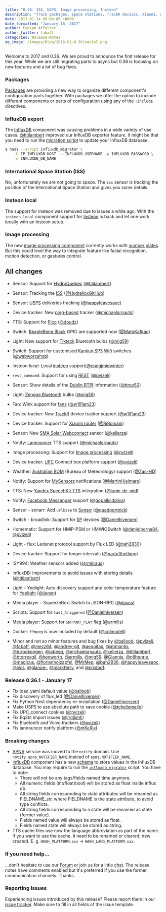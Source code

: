 ```yaml
---
title: "0.36: ISS, USPS, Image processing, Insteon"
description: "Track packages, space stations, TrackR devices, Xiaomi, and UPC connect boxes"
date: 2017-01-14 08:04:05 +0000
date_formatted: "January 15, 2017"
author: Fabian Affolter
author_twitter: fabaff
categories: Release-Notes
og_image: /images/blog/2016-01-0.36/social.png
---
```


Welcome to 2017 and 0.36. We are proud to announce the first release for this year. While we are still migrating parts to async but 0.36 is focusing on new features and a lot of bug fixes.

### Packages
[Packages][packages] are providing a new way to organize different component's configuration parts together. With packages we offer the option to include different components or parts of configuration using any of the `!include` directives.

### InfluxDB export
The [InfluxDB][influx] component was causing problems in a wide variety of use cases. [@titilambert] improved our InfluxDB exporter feature. It might be that you need to run the [migration script](/components/influxdb/#migration-script) to update your InfluxDB database.

```bash
$ hass --script influxdb_migrator \
    -H IP_INFLUXDB_HOST -u INFLUXDB_USERNAME -p INFLUXDB_PASSWORD \
    -d INFLUXDB_DB_NAME
```

### International Space Station (ISS)
No, unfortunately we are not going to space. The `iss` sensor is tracking the position of the International Space Station and gives you some details.

### Insteon local
The support for Insteon was removed due to issues a while ago. With the `insteon_local` component support for [Insteon][insteon] is back and let one work locally with an Insteon setup.

### Image processing
The new [image processing component][image] currently works with [number plates][plates]. But this could level the way to integrate feature like facial recognition, motion detection, or gestures control.

## All changes

- Sensor: Support for [HydroQuebec][quebec] ([@titilambert])
- Sensor: Tracking the [ISS][iss] ([@HydrelioxGitHub])
- Sensor: [USPS][usps] deliveries tracking ([@happyleavesaoc])
- Device tracker: New [ping-based][ping] tracker ([@michaelarnauts])
- TTS: Support for [Pico][pico] ([@doudz])
- Switch: [BeagleBone Black][beaglebone] GPIO are supported now ([@MatoKafkac])
- Light: New support for [Tikteck][tik] Bluetooth bulbs ([@mjg59])
- Switch: Support for customised [Kankun SP3 Wifi][kankun] switches ([@webworxshop])
- Insteon local: Local [insteon][insteon] support([@craigjmidwinter])
- `rest_command`: Support for using [REST][rest] ([@pvizeli])
- Sensor: Show details of the [Dublin RTPI][dublin] information ([@ttroy50])
- Light: [Zengge Bluetooth][zengge] bulbs ([@mjg59])
- Fan: Wink support for [fans][wink-fan] ([@w1ll1am23])
- Device tracker: New [TrackR][trackr] device tracker support ([@w1ll1am23])
- Device tracker: Support for [Xiaomi router][xiaomi] ([@RiRomain])
- Sensor: New [SMA Solar Webconnect][sma] sensor ([@kellerza])
- Notify: [Lannouncer][lannouncer] TTS support ([@michaelarnauts])
- Image processing: Support for [Image processing][image] ([@pvizeli])
- Device tracker: [UPC][upc] Connect box platform support ([@pvizeli])
- Weather: [Australian BOM][bom] (Bureau of Meteorology) support ([@Zac-HD])
- Notify: Support for [MySensors][mysensors] notifications ([@MartinHjelmare])
- TTS: New [Yandex SpeechKit TTS][yandex] integration ([@lupin-de-mid])
- Notify: [Facebook Messenger][facebook] support ([@gopalkildoliya])

- Sensor - sonarr: Add `urlbase` to [Sonarr][] ([@quadportnick])
- Switch - broadlink: Support for [SP][bl-switch] devices ([@Danielhiversen])
- Homematic: Support for HMIP-PSM or HMWIOSwitch ([@danielperna84], [@pvizeli])
- Light - flux: Ledenet protocol support by Flux LED ([@bah2830])
- Device tracker: Support for longer intervals ([@partofthething])
- ISY994: Weather sensors added ([@rmkraus])
- InfluxDB: Improvements to avoid issues with storing details ([@titilambert])
- Light - Yeelight: Auto discovery support and color temperature feature for [Yeelight][yeelight] ([@jjensn])
- Media player - SqueezeBox: Switch to JSON-RPC ([@dasos])
- Scripts: Support for `last_triggered` ([@Danielhiversen])
- Media player: Support for `SUPPORT_PLAY` flag ([@armills])
- Docker: `ffmpeg` is now included by default ([@colinodell])
- Minor and not so minor features and bug fixes by [@balloob], [@pvizeli], [@fabaff], [@mezz64], [@andrey-git], [@aequitas], [@abmantis], [@turbokongen], [@jabesq], [@michaelarnauts], [@kellerza], [@titilambert], [@btorresgil], [@henworth], [@armills], [@mjg59], [@Giannie], [@n8henrie], [@magicus], [@florianholzapfel], [@MrMep], [@bah2830], [@happyleavesaoc], [@lwis], [@glance-], [@markferry], and [@nikdoof].

### Release 0.36.1 - January 17

 - Fix load_yaml default value ([@balloob])
 - Fix discovery of flux_led ([@Danielhiversen])
 - Fix Python Nest dependency re-installation ([@Danielhiversen])
 - Make USPS to use absolute path to save cookie ([@tchellomello])
 - Fix UPC_connect cookies ([@pvizeli])
 - Fix Eq3bt import issues ([@rytilahti])
 - Fix Bluetooth and Volvo trackers ([@pvizeli])
 - Fix lannouncer notify platform ([@mKeRix])

### Breaking changes

- [APNS][apns] service was moved to the `notify` domain. Use `notify.apns_NOTIFIER_NAME` instead of `apns.NOTIFIER_NAME`.
- [InfluxDB][influx] component has a new [schema](/components/influxdb/#data-migration) to store values in the InfluxDB database. You may require to run the [`influxdb_migrator`](/components/influxdb/#migration-script) script.
  You have to note:
  - There will not be any tags/fields named time anymore.
  - All numeric fields (int/float/bool) will be stored as float inside influx db.
  - All string fields corresponding to state attributes will be renamed as FIELDNAME_str, where FIELDNAME is the state attribute, to avoid type conflicts.
  - All string fields corresponding to a state will be renamed as state (former value).
  - Fields named value will always be stored as float.
  - Fields named state will always be stored as string.
- TTS cache files use now the language abbreviation as part of the name. If you want to use the cache, it need to be renamed or cleared, new created. E. g. `HASH_PLATFORM.xxx` -> `HASH_LANG_PLATFORM.xxx`.

### If you need help...
...don't hesitate to use our [Forum](https://community.home-assistant.io/) or join us for a little [chat](https://discord.gg/c5DvZ4e). The release notes have comments enabled but it's preferred if you use the former communication channels. Thanks.

### Reporting Issues
Experiencing issues introduced by this release? Please report them in our [issue tracker](https://github.com/home-assistant/home-assistant/issues). Make sure to fill in all fields of the issue template.

[@tchellomello]: https://github.com/tchellomello
[@rytilahti]: https://github.com/rytilahti
[@mKeRix]: https://github.com/mKeRix
[@abmantis]: https://github.com/abmantis
[@aequitas]: https://github.com/aequitas
[@andrey-git]: https://github.com/andrey-git
[@armills]: https://github.com/armills
[@bah2830]: https://github.com/bah2830
[@balloob]: https://github.com/balloob
[@brandonweeks]: https://github.com/brandonweeks
[@btorresgil]: https://github.com/btorresgil
[@colinodell]: https://github.com/colinodell
[@Danielhiversen]: https://github.com/Danielhiversen
[@danieljkemp]: https://github.com/danieljkemp
[@danielperna84]: https://github.com/danielperna84
[@dasos]: https://github.com/dasos
[@DavidLP]: https://github.com/DavidLP
[@doudz]: https://github.com/doudz
[@eieste]: https://github.com/eieste
[@fabaff]: https://github.com/fabaff
[@florianholzapfel]: https://github.com/florianholzapfel
[@Giannie]: https://github.com/Giannie
[@glance-]: https://github.com/glance-
[@gopalkildoliya]: https://github.com/gopalkildoliya
[@happyleavesaoc]: https://github.com/happyleavesaoc
[@henworth]: https://github.com/henworth
[@HydrelioxGitHub]: https://github.com/HydrelioxGitHub
[@jabesq]: https://github.com/jabesq
[@jjensn]: https://github.com/jjensn
[@kellerza]: https://github.com/kellerza
[@kk7ds]: https://github.com/kk7ds
[@lupin-de-mid]: https://github.com/lupin-de-mid
[@lwis]: https://github.com/lwis
[@magicus]: https://github.com/magicus
[@markferry]: https://github.com/markferry
[@MartinHjelmare]: https://github.com/MartinHjelmare
[@MatoKafkac]: https://github.com/MatoKafkac
[@mezz64]: https://github.com/mezz64
[@michaelarnauts]: https://github.com/michaelarnauts
[@mjg59]: https://github.com/mjg59
[@MrMep]: https://github.com/MrMep
[@n8henrie]: https://github.com/n8henrie
[@nikdoof]: https://github.com/nikdoof
[@partofthething]: https://github.com/partofthething
[@pvizeli]: https://github.com/pvizeli
[@quadportnick]: https://github.com/quadportnick
[@RiRomain]: https://github.com/RiRomain
[@rmkraus]: https://github.com/rmkraus
[@scmmmh]: https://github.com/scmmmh
[@technicalpickles]: https://github.com/technicalpickles
[@titilambert]: https://github.com/titilambert
[@ttroy50]: https://github.com/ttroy50
[@turbokongen]: https://github.com/turbokongen
[@w1ll1am23]: https://github.com/w1ll1am23
[@craigjmidwinter]: https://github.com/craigjmidwinter
[@webworxshop]: https://github.com/webworxshop
[@Zac-HD]: https://github.com/Zac-HD

[apns]: /components/notify.apns/
[beaglebone]: /components/bbb_gpio/
[bl-switch]: /components/switch.broadlink/
[bom]: /components/weather.bom/
[dublin]: /components/dublin_bus_transport/
[facebook]: /components/notify.facebook/
[image]: /components/image_processing/
[influx]: /components/influxdb/
[insteon]: /components/insteon_local/
[iss]: /components/sensor.iss/
[kankun]: /components/switch.kankun/
[lannouncer]: /components/notify.lannouncer/
[mysensors]: /components/notify.mysensors/
[packages]: /topics/packages/
[pico]: /components/tts.picotts/
[ping]: /components/device_tracker.ping/
[plates]: /components/openalpr/
[quebec]: /components/sensor.hydroquebec/
[rest]: /components/rest_command/
[sma]: /components/sensor.sma/
[sonarr]: /components/sensor.sonarr/
[tik]: /components/light.tikteck/
[trackr]: /components/device_tracker.trackr/
[upc]: /components/device_tracker.upc_connect/
[usps]: /components/sensor.usps/
[wink-fan]: /components/fan.wink/
[xiaomi]: /components/device_tracker.xiaomi/
[yandex]: /components/tts.yandextts/
[yeelight]: /components/light.yeelight/
[zengge]: /components/light.zengge/

